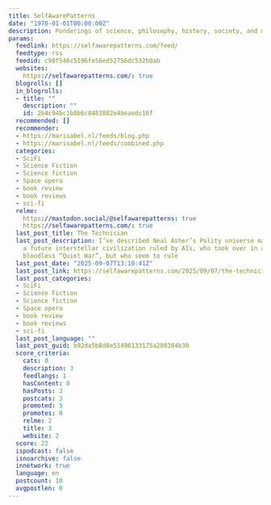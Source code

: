 ```yaml
---
title: SelfAwarePatterns
date: "1970-01-01T00:00:00Z"
description: Ponderings of science, philosophy, history, society, and many other topics
params:
  feedlink: https://selfawarepatterns.com/feed/
  feedtype: rss
  feedid: c98f546c5196fe56ed52756dc532b0ab
  websites:
    https://selfawarepatterns.com/: true
  blogrolls: []
  in_blogrolls:
  - title: ""
    description: ""
    id: 2b4c94bc1b8b6c8483882e4beaedc16f
  recommended: []
  recommender:
  - https://marisabel.nl/feeds/blog.php
  - https://marisabel.nl/feeds/combined.php
  categories:
  - SciFi
  - Science Fiction
  - Science fiction
  - Space opera
  - book review
  - book reviews
  - sci-fi
  relme:
    https://mastodon.social/@selfawarepatterns: true
    https://selfawarepatterns.com/: true
  last_post_title: The Technician
  last_post_description: I’ve described Neal Asher’s Polity universe many times. It’s
    a future interstellar civilization ruled by AIs, who took over in a basically
    bloodless “Quiet War”, but who seem to rule
  last_post_date: "2025-09-07T13:10:41Z"
  last_post_link: https://selfawarepatterns.com/2025/09/07/the-technician/
  last_post_categories:
  - SciFi
  - Science Fiction
  - Science fiction
  - Space opera
  - book review
  - book reviews
  - sci-fi
  last_post_language: ""
  last_post_guid: b92da5b8d8e51496133175a280304b30
  score_criteria:
    cats: 0
    description: 3
    feedlangs: 1
    hasContent: 0
    hasPosts: 3
    postcats: 3
    promoted: 5
    promotes: 0
    relme: 2
    title: 3
    website: 2
  score: 22
  ispodcast: false
  isnoarchive: false
  innetwork: true
  language: en
  postcount: 10
  avgpostlen: 0
---
```

